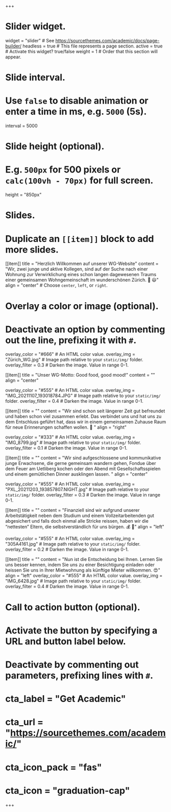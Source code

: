 +++
# Slider widget.
widget = "slider"  # See https://sourcethemes.com/academic/docs/page-builder/
headless = true  # This file represents a page section.
active = true  # Activate this widget? true/false
weight = 1  # Order that this section will appear.

# Slide interval.
# Use `false` to disable animation or enter a time in ms, e.g. `5000` (5s).
interval = 5000

# Slide height (optional).
# E.g. `500px` for 500 pixels or `calc(100vh - 70px)` for full screen.
height = "850px"

# Slides.
# Duplicate an `[[item]]` block to add more slides.

[[item]]
  title = "Herzlich Willkommen auf unserer WG-Website"
  content = "Wir, zwei junge und aktive Kollegen, sind auf der Suche nach einer Wohnung zur Verwirklichung eines schon langen dagewesenen Traums einer gemeinsamen Wohngemeinschaft im wunderschönen Zürich. :house_with_garden: :smiley:"
  align = "center"  # Choose `center`, `left`, or `right`.
  # Overlay a color or image (optional).
  #   Deactivate an option by commenting out the line, prefixing it with `#`.
  overlay_color = "#666"  # An HTML color value.
  overlay_img = "Zürich_WG.jpg"  # Image path relative to your `static/img/` folder.
  overlay_filter = 0.3  # Darken the image. Value in range 0-1.


[[item]]
  title = "Unser WG-Motto: Good food, good mood!"
  content = ""
  align = "center"

  overlay_color = "#555"  # An HTML color value.
  overlay_img = "IMG_20211107_193018784.JPG"  # Image path relative to your `static/img/` folder.
  overlay_filter = 0.4  # Darken the image. Value in range 0-1.

[[item]]
  title = ""
  content = "Wir sind schon seit längerer Zeit gut befreundet und haben schon viel zusammen erlebt. Das verbindet uns und hat uns zu dem Entschluss geführt hat, dass wir in einem gemeinsamen Zuhause Raum für neue Erinnerungen schaffen wollen. :hear_no_evil: "
  align = "right"

  overlay_color = "#333"  # An HTML color value.
  overlay_img = "IMG_8799.jpg"  # Image path relative to your `static/img/` folder.
  overlay_filter = 0.1  # Darken the image. Value in range 0-1.

  
  [[item]]
  title = ""
  content = "Wir sind aufgeschlossene und kommunikative junge Erwachsene, die gerne gemeinsam wandern gehen, Fondue über dem Feuer am Uetliberg kochen oder den Abend mit Gesellschaftsspielen und einem gemütlichen Dinner ausklingen lassen. "
  align = "center"

  overlay_color = "#555"  # An HTML color value.
  overlay_img = "PXL_20211203_193857807.NIGHT.jpg"  # Image path relative to your `static/img/` folder.
  overlay_filter = 0.3  # Darken the image. Value in range 0-1.
  
 

[[item]]
  title = ""
  content = "Finanziell sind wir aufgrund unserer Arbeitstätigkeit neben dem Studium und einem Vollzeitarbeitenden gut abgesichert und falls doch einmal alle Stricke reissen, haben wir die “nettesten” Eltern, die selbstverständlich für uns bürgen. :moneybag: :money_with_wings:"
  align = "left"

  overlay_color = "#555"  # An HTML color value.
  overlay_img = "305A4161.jpg"  # Image path relative to your `static/img/` folder.
  overlay_filter = 0.2  # Darken the image. Value in range 0-1.  
  
  
  [[item]]
  title = ""
  content = "Nun ist die Entscheidung bei Ihnen. Lernen Sie uns besser kennen, indem Sie uns zu einer Besichtigung einladen oder heissen Sie uns in Ihrer Mietwohnung als künftige Mieter willkommen. :heart_eyes:"
  align = "left"
  overlay_color = "#555"  # An HTML color value.
  overlay_img = "IMG_6428.jpg"  # Image path relative to your `static/img/` folder.
  overlay_filter = 0.4  # Darken the image. Value in range 0-1.  
  
  
# Call to action button (optional).
#   Activate the button by specifying a URL and button label below.
#   Deactivate by commenting out parameters, prefixing lines with `#`.
# cta_label = "Get Academic"
#  cta_url = "https://sourcethemes.com/academic/"
# cta_icon_pack = "fas"
#  cta_icon = "graduation-cap"
+++


